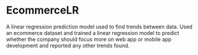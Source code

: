 # EcommerceLR

A linear regression prediction model used to find trends between data.
Used an ecommerce dataset and trained a linear regression model to predict whether the company should focus more on web app or mobile app development
and reported any other trends found. 
